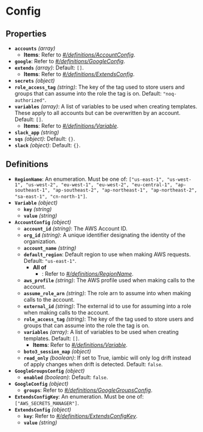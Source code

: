 # Config

## Properties

- **`accounts`** *(array)*
  - **Items**: Refer to *[#/definitions/AccountConfig](#definitions/AccountConfig)*.
- **`google`**: Refer to *[#/definitions/GoogleConfig](#definitions/GoogleConfig)*.
- **`extends`** *(array)*: Default: `[]`.
  - **Items**: Refer to *[#/definitions/ExtendsConfig](#definitions/ExtendsConfig)*.
- **`secrets`** *(object)*
- **`role_access_tag`** *(string)*: The key of the tag used to store users and groups that can assume into the role the tag is on. Default: `"noq-authorized"`.
- **`variables`** *(array)*: A list of variables to be used when creating templates. These apply to all accounts but can be overwritten by an account. Default: `[]`.
  - **Items**: Refer to *[#/definitions/Variable](#definitions/Variable)*.
- **`slack_app`** *(string)*
- **`sqs`** *(object)*: Default: `{}`.
- **`slack`** *(object)*: Default: `{}`.
## Definitions

- <a id="definitions/RegionName"></a>**`RegionName`**: An enumeration. Must be one of: `["us-east-1", "us-west-1", "us-west-2", "eu-west-1", "eu-west-2", "eu-central-1", "ap-southeast-1", "ap-southeast-2", "ap-northeast-1", "ap-northeast-2", "sa-east-1", "cn-north-1"]`.
- <a id="definitions/Variable"></a>**`Variable`** *(object)*
  - **`key`** *(string)*
  - **`value`** *(string)*
- <a id="definitions/AccountConfig"></a>**`AccountConfig`** *(object)*
  - **`account_id`** *(string)*: The AWS Account ID.
  - **`org_id`** *(string)*: A unique identifier designating the identity of the organization.
  - **`account_name`** *(string)*
  - **`default_region`**: Default region to use when making AWS requests. Default: `"us-east-1"`.
    - **All of**
      - : Refer to *[#/definitions/RegionName](#definitions/RegionName)*.
  - **`aws_profile`** *(string)*: The AWS profile used when making calls to the account.
  - **`assume_role_arn`** *(string)*: The role arn to assume into when making calls to the account.
  - **`external_id`** *(string)*: The external id to use for assuming into a role when making calls to the account.
  - **`role_access_tag`** *(string)*: The key of the tag used to store users and groups that can assume into the role the tag is on.
  - **`variables`** *(array)*: A list of variables to be used when creating templates. Default: `[]`.
    - **Items**: Refer to *[#/definitions/Variable](#definitions/Variable)*.
  - **`boto3_session_map`** *(object)*
  - **`read_only`** *(boolean)*: If set to True, iambic will only log drift instead of apply changes when drift is detected. Default: `false`.
- <a id="definitions/GoogleGroupsConfig"></a>**`GoogleGroupsConfig`** *(object)*
  - **`enabled`** *(boolean)*: Default: `false`.
- <a id="definitions/GoogleConfig"></a>**`GoogleConfig`** *(object)*
  - **`groups`**: Refer to *[#/definitions/GoogleGroupsConfig](#definitions/GoogleGroupsConfig)*.
- <a id="definitions/ExtendsConfigKey"></a>**`ExtendsConfigKey`**: An enumeration. Must be one of: `["AWS_SECRETS_MANAGER"]`.
- <a id="definitions/ExtendsConfig"></a>**`ExtendsConfig`** *(object)*
  - **`key`**: Refer to *[#/definitions/ExtendsConfigKey](#definitions/ExtendsConfigKey)*.
  - **`value`** *(string)*
